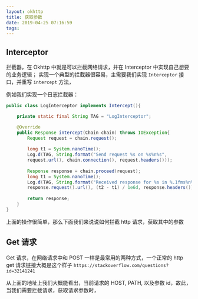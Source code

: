```yaml
---
layout: okhttp
title: 获取参数
date: 2019-04-25 07:16:59
tags:
---
```



## Interceptor

拦截器，在 Okhttp 中就是可以拦截网络请求，并在 Interceptor 中实现自己想要的业务逻辑；
实现一个典型的拦截器很容易，主需要我们实现 `Interceptor` 接口，并重写 `intercept` 方法，

例如我们实现一个日志拦截器：

```java
public class LogInterceptor implements Intercept(){

    private static final String TAG = "LogInterceptor";

    @Override
    public Response intercept(Chain chain) throws IOException{
        Request request = chain.request();
        
        long t1 = System.nanoTime();
        Log.d(TAG, String.format("Send request %s on %s%n%s", 
        request.url(), chain.connection(), request.headers()));
        
        Response response = chain.proceed(request);
        long t1 = System.nanoTime();
        Log.d(TAG, String.format("Received response for %s in %.1fms%n%s",
        response.request().url(), (t2 - t1) / 1e6d, response.headers()));
        
        return response;
    }
}

```

上面的操作很简单，那么下面我们来说说如何拦截 http 请求，获取其中的参数


## Get 请求

Get 请求，在网络请求中和 POST 一样是最常用的两种方式，一个正常的 http get 请求链接大概是这个样子 `https://stackoverflow.com/questions?id=32141241`

从上面的地址上我们大概能看出，当前请求的 HOST, PATH, 以及参数 id，故此，当我们需要拦截请求，获取请求参数时，


